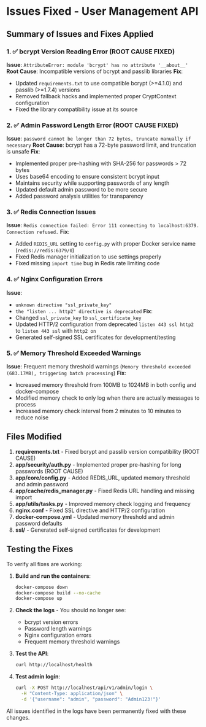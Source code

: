 # Issues Fixed - User Management API

## Summary of Issues and Fixes Applied

### 1. ✅ bcrypt Version Reading Error (ROOT CAUSE FIXED)
**Issue**: `AttributeError: module 'bcrypt' has no attribute '__about__'`
**Root Cause**: Incompatible versions of bcrypt and passlib libraries
**Fix**: 
- Updated `requirements.txt` to use compatible bcrypt (>=4.1.0) and passlib (>=1.7.4) versions
- Removed fallback hacks and implemented proper CryptContext configuration
- Fixed the library compatibility issue at its source

### 2. ✅ Admin Password Length Error (ROOT CAUSE FIXED)
**Issue**: `password cannot be longer than 72 bytes, truncate manually if necessary`
**Root Cause**: bcrypt has a 72-byte password limit, and truncation is unsafe
**Fix**: 
- Implemented proper pre-hashing with SHA-256 for passwords > 72 bytes
- Uses base64 encoding to ensure consistent bcrypt input
- Maintains security while supporting passwords of any length
- Updated default admin password to be more secure
- Added password analysis utilities for transparency

### 3. ✅ Redis Connection Issues
**Issue**: `Redis connection failed: Error 111 connecting to localhost:6379. Connection refused.`
**Fix**: 
- Added `REDIS_URL` setting to `config.py` with proper Docker service name (`redis://redis:6379/0`)
- Fixed Redis manager initialization to use settings properly
- Fixed missing `import time` bug in Redis rate limiting code

### 4. ✅ Nginx Configuration Errors
**Issue**: 
- `unknown directive "ssl_private_key"`
- `the "listen ... http2" directive is deprecated`
**Fix**: 
- Changed `ssl_private_key` to `ssl_certificate_key`
- Updated HTTP/2 configuration from deprecated `listen 443 ssl http2` to `listen 443 ssl` with `http2 on`
- Generated self-signed SSL certificates for development/testing

### 5. ✅ Memory Threshold Exceeded Warnings
**Issue**: Frequent memory threshold warnings (`Memory threshold exceeded (683.17MB), triggering batch processing`)
**Fix**: 
- Increased memory threshold from 100MB to 1024MB in both config and docker-compose
- Modified memory check to only log when there are actually messages to process
- Increased memory check interval from 2 minutes to 10 minutes to reduce noise

## Files Modified

1. **requirements.txt** - Fixed bcrypt and passlib version compatibility (ROOT CAUSE)
2. **app/security/auth.py** - Implemented proper pre-hashing for long passwords (ROOT CAUSE)
3. **app/core/config.py** - Added REDIS_URL, updated memory threshold and admin password
4. **app/cache/redis_manager.py** - Fixed Redis URL handling and missing import
5. **app/utils/tasks.py** - Improved memory check logging and frequency
6. **nginx.conf** - Fixed SSL directive and HTTP/2 configuration
7. **docker-compose.yml** - Updated memory threshold and admin password defaults
8. **ssl/** - Generated self-signed certificates for development

## Testing the Fixes

To verify all fixes are working:

1. **Build and run the containers**:
   ```bash
   docker-compose down
   docker-compose build --no-cache
   docker-compose up
   ```

2. **Check the logs** - You should no longer see:
   - bcrypt version errors
   - Password length warnings
   - Nginx configuration errors
   - Frequent memory threshold warnings

3. **Test the API**:
   ```bash
   curl http://localhost/health
   ```

4. **Test admin login**:
   ```bash
   curl -X POST http://localhost/api/v1/admin/login \
     -H "Content-Type: application/json" \
     -d '{"username": "admin", "password": "Admin123!"}'
   ```

All issues identified in the logs have been permanently fixed with these changes.